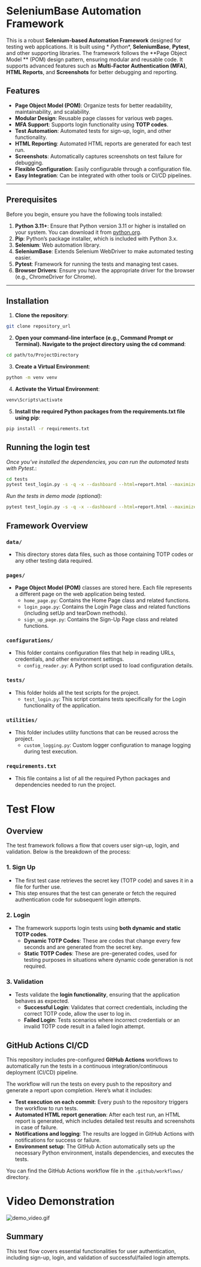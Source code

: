 # SeleniumBase Automation Framework

This is a robust **Selenium-based Automation Framework** designed for testing web applications. It is built using *
*Python**, **SeleniumBase**, **Pytest**, and other supporting libraries. The framework follows the **Page Object Model
** (POM) design pattern, ensuring modular and reusable code. It supports advanced features such as **Multi-Factor
Authentication (MFA)**, **HTML Reports**, and **Screenshots** for better debugging and reporting.

## Features

- **Page Object Model (POM)**: Organize tests for better readability, maintainability, and scalability.
- **Modular Design**: Reusable page classes for various web pages.
- **MFA Support**: Supports login functionality using **TOTP codes**.
- **Test Automation**: Automated tests for sign-up, login, and other functionality.
- **HTML Reporting**: Automated HTML reports are generated for each test run.
- **Screenshots**: Automatically captures screenshots on test failure for debugging.
- **Flexible Configuration**: Easily configurable through a configuration file.
- **Easy Integration**: Can be integrated with other tools or CI/CD pipelines.

---

## Prerequisites

Before you begin, ensure you have the following tools installed:

1. **Python 3.11+**: Ensure that Python version 3.11 or higher is installed on your system. You can download it from [python.org](https://www.python.org/).
2. **Pip**: Python’s package installer, which is included with Python 3.x.
3. **Selenium**: Web automation library.
4. **SeleniumBase**: Extends Selenium WebDriver to make automated testing easier.
5. **Pytest**: Framework for running the tests and managing test cases.
6. **Browser Drivers**: Ensure you have the appropriate driver for the browser (e.g., ChromeDriver for Chrome).

---

## Installation

1. **Clone the repository**:

```bash
git clone repository_url
```

2. **Open your command-line interface (e.g., Command Prompt or Terminal). Navigate to the project directory using the cd
   command**:

```bash
cd path/to/ProjectDirectory
```

3. **Create a Virtual Environment**:

```bash
python -m venv venv
```

4. **Activate the Virtual Environment**:

```bash
venv\Scripts\activate
```

5. **Install the required Python packages from the requirements.txt file using pip**:

```bash
pip install -r requirements.txt
```

## Running the login test

*Once you’ve installed the dependencies, you can run the automated tests with Pytest.*:

```bash
cd tests
pytest test_login.py -s -q -x --dashboard --html=report.html --maximize --screenshot --rs
```

*Run the tests in demo mode (optional):*

```bash
pytest test_login.py -s -q -x --dashboard --html=report.html --maximize --screenshot --rs --demo
```

## Framework Overview

### `data/`

- This directory stores data files, such as those containing TOTP codes or any other testing data required.

### `pages/`

- **Page Object Model (POM)** classes are stored here. Each file represents a different page on the web application
  being tested.
    - `home_page.py`: Contains the Home Page class and related functions.
    - `login_page.py`: Contains the Login Page class and related functions (including setUp and tearDown methods).
    - `sign_up_page.py`: Contains the Sign-Up Page class and related functions.

### `configurations/`

- This folder contains configuration files that help in reading URLs, credentials, and other environment settings.
    - `config_reader.py`: A Python script used to load configuration details.

### `tests/`

- This folder holds all the test scripts for the project.
    - `test_login.py`: This script contains tests specifically for the Login functionality of the application.

### `utilities/`

- This folder includes utility functions that can be reused across the project.
    - `custom_logging.py`: Custom logger configuration to manage logging during test execution.

### `requirements.txt`

- This file contains a list of all the required Python packages and dependencies needed to run the project.

# Test Flow

## Overview

The test framework follows a flow that covers user sign-up, login, and validation. Below is the breakdown of the
process:

### 1. **Sign Up**

- The first test case retrieves the secret key (TOTP code) and saves it in a file for further use.
- This step ensures that the test can generate or fetch the required authentication code for subsequent login attempts.

### 2. **Login**

- The framework supports login tests using **both dynamic and static TOTP codes**.
    - **Dynamic TOTP Codes**: These are codes that change every few seconds and are generated from the secret key.
    - **Static TOTP Codes**: These are pre-generated codes, used for testing purposes in situations where dynamic code
      generation is not required.

### 3. **Validation**

- Tests validate the **login functionality**, ensuring that the application behaves as expected.
    - **Successful Login**: Validates that correct credentials, including the correct TOTP code, allow the user to log
      in.
    - **Failed Login**: Tests scenarios where incorrect credentials or an invalid TOTP code result in a failed login
      attempt.
## GitHub Actions CI/CD

This repository includes pre-configured **GitHub Actions** workflows to automatically run the tests in a continuous integration/continuous deployment (CI/CD) pipeline.

The workflow will run the tests on every push to the repository and generate a report upon completion. Here’s what it includes:

- **Test execution on each commit**: Every push to the repository triggers the workflow to run tests.
- **Automated HTML report generation**: After each test run, an HTML report is generated, which includes detailed test results and screenshots in case of failure.
- **Notifications and logging**: The results are logged in GitHub Actions with notifications for success or failure.
- **Environment setup**: The GitHub Action automatically sets up the necessary Python environment, installs dependencies, and executes the tests.

You can find the GitHub Actions workflow file in the `.github/workflows/` directory.


# Video Demonstration

![demo_video.gif](images_and_files/demo_video.gif)

## Summary

This test flow covers essential functionalities for user authentication, including sign-up, login, and validation of
successful/failed login attempts.


